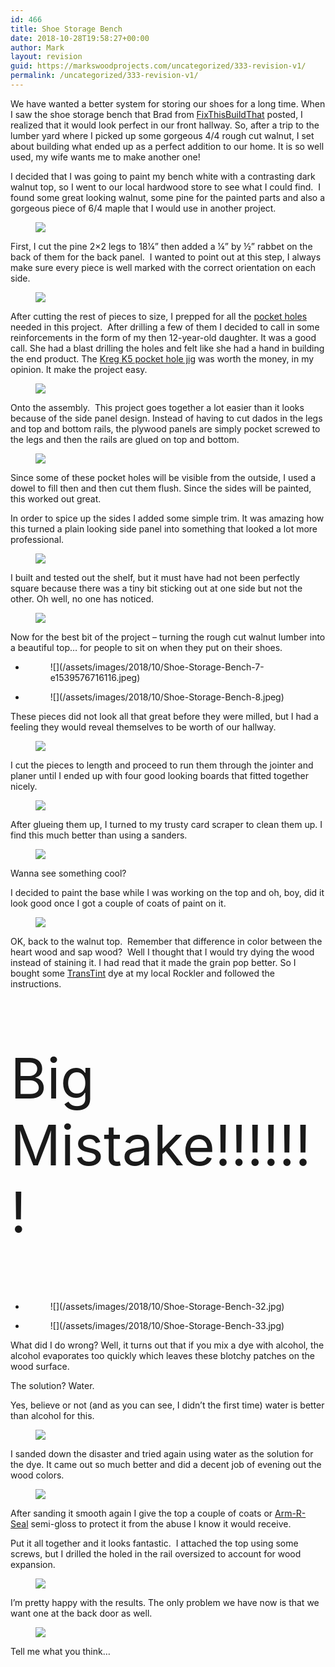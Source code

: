 ```yaml
---
id: 466
title: Shoe Storage Bench
date: 2018-10-28T19:58:27+00:00
author: Mark
layout: revision
guid: https://markswoodprojects.com/uncategorized/333-revision-v1/
permalink: /uncategorized/333-revision-v1/
---
```


[](https://fixthisbuildthat.com)We have wanted a better system for storing our shoes for a long time. When I saw the shoe storage bench that Brad from [FixThisBuildThat](http://fixthisbuildthat.com/sandpaper-disc-storage-rack/) posted, I realized that it would look perfect in our front hallway. So, after a trip to the lumber yard where I picked up some gorgeous 4/4 rough cut walnut, I set about building what ended up as a perfect addition to our home. It is so well used, my wife wants me to make another one!

I decided that I was going to paint my bench white with a contrasting dark walnut top, so I went to our local hardwood store to see what I could find.  I found some great looking walnut, some pine for the painted parts and also a gorgeous piece of 6/4 maple that I would use in another project.<figure class="wp-block-image">

![](/assets/images/2018/10/Shoe-Storage-Bench-2.jpeg) </figure>

First, I cut the pine 2&#215;2 legs to 18¼&#8221; then added a ¼&#8221; by ½&#8221; rabbet on the back of them for the back panel.  I wanted to point out at this step, I always make sure every piece is well marked with the correct orientation on each side. <figure class="wp-block-image">

![](/assets/images/2018/10/Shoe-Storage-Bench-1.jpeg) </figure>

After cutting the rest of pieces to size, I prepped for all the [pocket holes](https://amzn.to/2Q3QLO8) needed in this project.  After drilling a few of them I decided to call in some reinforcements in the form of my then 12-year-old daughter. It was a good call. She had a blast drilling the holes and felt like she had a hand in building the end product. The [Kreg K5 pocket hole jig](https://amzn.to/2Q3QLO8) was worth the money, in my opinion. It make the project easy. <figure class="wp-block-image">

![](/assets/images/2018/10/Shoe-Storage-Bench-3.jpeg) </figure>

Onto the assembly.  This project goes together a lot easier than it looks because of the side panel design. Instead of having to cut dados in the legs and top and bottom rails, the plywood panels are simply pocket screwed to the legs and then the rails are glued on top and bottom.<figure class="wp-block-image">

![](/assets/images/2018/10/Shoe-Storage-Bench-5.jpeg) </figure>

Since some of these pocket holes will be visible from the outside, I used a dowel to fill then and then cut them flush. Since the sides will be painted, this worked out great.

In order to spice up the sides I added some simple trim. It was amazing how this turned a plain looking side panel into something that looked a lot more professional. <figure class="wp-block-image">

![](/assets/images/2018/10/Shoe-Storage-Bench-4.jpeg) </figure>

I built and tested out the shelf, but it must have had not been perfectly square because there was a tiny bit sticking out at one side but not the other. Oh well, no one has noticed. <figure class="wp-block-image">

![](/assets/images/2018/10/Shoe-Storage-Bench-6.jpeg) </figure>

Now for the best bit of the project &#8211; turning the rough cut walnut lumber into a beautiful top&#8230; for people to sit on when they put on their shoes.

<ul class="wp-block-gallery columns-2 is-cropped">
  <li class="blocks-gallery-item">
    <figure>![](/assets/images/2018/10/Shoe-Storage-Bench-7-e1539576716116.jpeg)</figure>
  </li>
  <li class="blocks-gallery-item">
    <figure>![](/assets/images/2018/10/Shoe-Storage-Bench-8.jpeg)</figure>
  </li>
</ul>

These pieces did not look all that great before they were milled, but I had a feeling they would reveal themselves to be worth of our hallway.<figure class="wp-block-image">

![](/assets/images/2018/10/Shoe-Storage-Bench-8.jpeg) </figure>

I cut the pieces to length and proceed to run them through the jointer and planer until I ended up with four good looking boards that fitted together nicely. <figure class="wp-block-image">

![](/assets/images/2018/10/Shoe-Storage-Bench-26.jpg) </figure>

After glueing them up, I turned to my trusty card scraper to clean them up. I find this much better than using a sanders.<figure class="wp-block-image">

![](/assets/images/2018/10/Shoe-Storage-Bench-27.jpg) </figure>

Wanna see something cool?

I decided to paint the base while I was working on the top and oh, boy, did it look good once I got a couple of coats of paint on it.  <figure class="wp-block-image">

![](/assets/images/2018/10/Shoe-Storage-Bench-30.jpg) </figure>

OK, back to the walnut top.  Remember that difference in color between the heart wood and sap wood?  Well I thought that I would try dying the wood instead of staining it. I had read that it made the grain pop better. So I bought some <a href="https://amzn.to/2yCYU5g" target="_blank">TransTint</a> dye at my local Rockler and followed the instructions.

<p style="font-size:89px">
  Big Mistake!!!!!!!
</p>

<ul class="wp-block-gallery columns-2 is-cropped">
  <li class="blocks-gallery-item">
    <figure>![](/assets/images/2018/10/Shoe-Storage-Bench-32.jpg)</figure>
  </li>
  <li class="blocks-gallery-item">
    <figure>![](/assets/images/2018/10/Shoe-Storage-Bench-33.jpg)</figure>
  </li>
</ul>

What did I do wrong? Well, it turns out that if you mix a dye with alcohol, the alcohol evaporates too quickly which leaves these blotchy patches on the wood surface.

The solution? Water.

Yes, believe or not (and as you can see, I didn&#8217;t the first time) water is better than alcohol for this. <figure class="wp-block-image">

![](/assets/images/2018/10/Shoe-Storage-Bench-15-1.jpeg) </figure>

I sanded down the disaster and tried again using water as the solution for the dye. It came out so much better and did a decent job of evening out the wood colors. <figure class="wp-block-image">

![](/assets/images/2018/10/Shoe-Storage-Bench-16-1.jpeg) </figure>

After sanding it smooth again I give the top a couple of coats or <a href="https://amzn.to/2SrmvOS" target="_blank" rel="noopener">Arm-R-Seal</a> semi-gloss to protect it from the abuse I know it would receive.

Put it all together and it looks fantastic.  I attached the top using some screws, but I drilled the holed in the rail oversized to account for wood expansion. <figure class="wp-block-image">

![](/assets/images/2018/10/Shoe-Storage-Bench-18-1.jpeg) </figure>

I&#8217;m pretty happy with the results. The only problem we have now is that we want one at the back door as well. <figure class="wp-block-image">

![](/assets/images/2018/10/Shoe-Storage-Bench-19-1.jpeg) </figure>

Tell me what you think&#8230;
